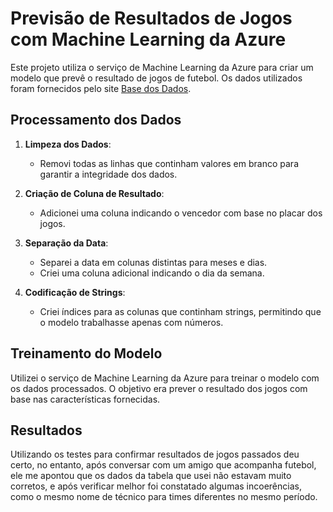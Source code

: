# Previsão de Resultados de Jogos com Machine Learning da Azure

Este projeto utiliza o serviço de Machine Learning da Azure para criar um modelo que prevê o resultado de jogos de futebol. Os dados utilizados foram fornecidos pelo site [Base dos Dados](https://basedosdados.org/dataset/c861330e-bca2-474d-9073-bc70744a1b23?table=18835b0d-233e-4857-b454-1fa34a81b4fa).

## Processamento dos Dados

1. **Limpeza dos Dados**:
   - Removi todas as linhas que continham valores em branco para garantir a integridade dos dados.

2. **Criação de Coluna de Resultado**:
   - Adicionei uma coluna indicando o vencedor com base no placar dos jogos.

3. **Separação da Data**:
   - Separei a data em colunas distintas para meses e dias.
   - Criei uma coluna adicional indicando o dia da semana.

4. **Codificação de Strings**:
   - Criei índices para as colunas que continham strings, permitindo que o modelo trabalhasse apenas com números.

## Treinamento do Modelo

Utilizei o serviço de Machine Learning da Azure para treinar o modelo com os dados processados. O objetivo era prever o resultado dos jogos com base nas características fornecidas.

## Resultados

Utilizando os testes para confirmar resultados de jogos passados deu certo, no entanto, após conversar com um amigo que acompanha futebol, ele me apontou que os dados da tabela que usei não estavam muito corretos, e após verificar melhor foi constatado algumas incoerências, como o mesmo nome de técnico para times diferentes no mesmo período.
